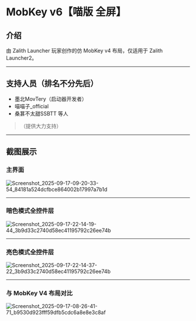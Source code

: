 # MobKey v6【喵版 全屏】

## 介绍

由 Zalith Launcher 玩家创作的仿 MobKey v4 布局，仅适用于 Zalith Launcher2。

---

## 支持人员（排名不分先后）

- 墨北MovTery（启动器开发者）
- 喵喵子_official
- 桑葚不太甜SSBTT 等人

> （提供大力支持）

---

## 截图展示

### 主界面

![Screenshot_2025-09-17-09-20-33-54_84181a524dcfbce864002b17997a7b1d](https://github.com/user-attachments/assets/e6ae64f3-2b43-4005-9dae-219c57f1b4d6)

---

### 暗色模式全控件层

![Screenshot_2025-09-17-22-14-19-44_3b9d33c2740d58ec41195792c26ee74b](https://github.com/user-attachments/assets/129693b0-9eed-4557-8395-953cc19a57ed)

---

### 亮色模式全控件层

![Screenshot_2025-09-17-22-14-37-22_3b9d33c2740d58ec41195792c26ee74b](https://github.com/user-attachments/assets/4869ec8b-ad3f-4ea3-8a0c-e7039d4b6ad4)

---

### 与 MobKey V4 布局对比

![Screenshot_2025-09-17-08-26-41-71_b9530d923fff59dfb5cdc6a8e8e3c8af](https://github.com/user-attachments/assets/3c4cb3f8-1e2f-421b-ac6a-e1350d2df223)


